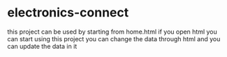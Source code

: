 # electronics-connect
this project can be used by starting from home.html
if you open html you can start using this project 
you can change the data through html and you can update the data in it 
